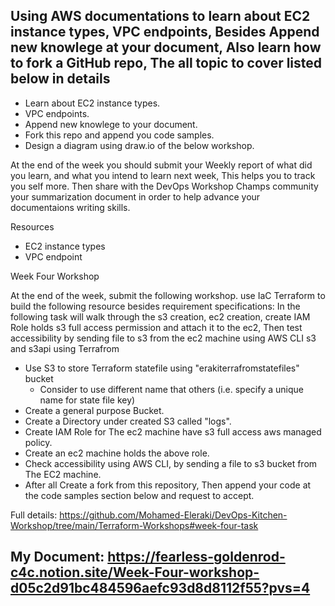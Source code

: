 ## Using AWS documentations to learn about EC2 instance types, VPC endpoints, Besides Append new knowlege at your document, Also learn how to fork a GitHub repo, The all topic to cover listed below in details

* Learn about EC2 instance types.
* VPC endpoints.
* Append new knowlege to your document.
* Fork this repo and append you code samples.
* Design a diagram using draw.io of the below workshop.

At the end of the week you should submit your Weekly report of what did you learn, and what you intend to learn next week, This helps you to track you self more. Then share with the DevOps Workshop Champs community your summarization document in order to help advance your documentaions writing skills. 


Resources

* EC2 instance types
* VPC endpoint
    
    



Week Four Workshop

At the end of the week, submit the following workshop.
 use IaC Terraform to build the following resource besides requirement specifications:
 In the following task will walk through the s3 creation, ec2 creation, create IAM Role holds s3 full access permission and attach it to the ec2, Then test accessibility by sending file to s3 from the ec2 machine using AWS CLI s3 and s3api using Terrafrom

* Use S3 to store Terraform statefile using "erakiterrafromstatefiles" bucket
    * Consider to use different name that others (i.e. specify a unique name for state file key)
* Create a general purpose Bucket.
* Create a Directory under created S3 called "logs".
* Create IAM Role for The ec2 machine have s3 full access aws managed policy.
* Create an ec2 machine holds the above role.
* Check accessibility using AWS CLI, by sending a file to s3 bucket from The EC2 machine.
* After all Create a fork from this repository, Then append your code at the code samples section below and request to accept.

Full details: https://github.com/Mohamed-Eleraki/DevOps-Kitchen-Workshop/tree/main/Terraform-Workshops#week-four-task

## My Document: https://fearless-goldenrod-c4c.notion.site/Week-Four-workshop-d05c2d91bc484596aefc93d8d8112f55?pvs=4
